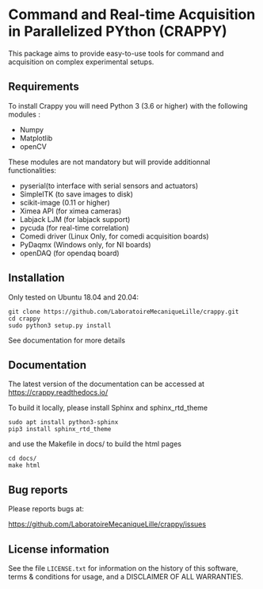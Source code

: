 Command and Real-time Acquisition in Parallelized PYthon (CRAPPY)
=======================

This package aims to provide easy-to-use tools for command and acquisition on
complex experimental setups.

Requirements
------------

To install Crappy you will need Python 3 (3.6 or higher)
with the following modules :
- Numpy
- Matplotlib
- openCV

These modules are not mandatory but will provide additionnal functionalities:
- pyserial(to interface with serial sensors and actuators)
- SimpleITK (to save images to disk)
- scikit-image (0.11 or higher)
- Ximea API (for ximea cameras)
- Labjack LJM (for labjack support)
- pycuda (for real-time correlation)
- Comedi driver (Linux Only, for comedi acquisition boards)
- PyDaqmx (Windows only, for NI boards)
- openDAQ (for opendaq board)

Installation
------------

Only tested on Ubuntu 18.04 and 20.04:

    git clone https://github.com/LaboratoireMecaniqueLille/crappy.git
    cd crappy
    sudo python3 setup.py install

See documentation for more details


Documentation
-------------

The latest version of the documentation can be accessed at
https://crappy.readthedocs.io/

To build it locally, please install Sphinx and sphinx\_rtd\_theme

    sudo apt install python3-sphinx
    pip3 install sphinx_rtd_theme

and use the Makefile in docs/ to build the html pages

    cd docs/
    make html


Bug reports
-----------

Please reports bugs at:

https://github.com/LaboratoireMecaniqueLille/crappy/issues


License information
-------------------

See the file ``LICENSE.txt`` for information on the history of this
software, terms & conditions for usage, and a DISCLAIMER OF ALL
WARRANTIES.
